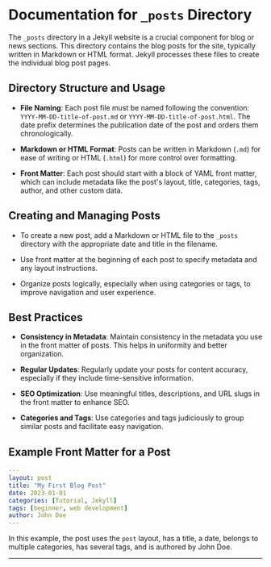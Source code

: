 # Documentation for `_posts` Directory

The `_posts` directory in a Jekyll website is a crucial component for blog or news sections. This directory contains the blog posts for the site, typically written in Markdown or HTML format. Jekyll processes these files to create the individual blog post pages.

## Directory Structure and Usage

- **File Naming**: Each post file must be named following the convention: `YYYY-MM-DD-title-of-post.md` or `YYYY-MM-DD-title-of-post.html`. The date prefix determines the publication date of the post and orders them chronologically.

- **Markdown or HTML Format**: Posts can be written in Markdown (`.md`) for ease of writing or HTML (`.html`) for more control over formatting.

- **Front Matter**: Each post should start with a block of YAML front matter, which can include metadata like the post's layout, title, categories, tags, author, and other custom data.

## Creating and Managing Posts

- To create a new post, add a Markdown or HTML file to the `_posts` directory with the appropriate date and title in the filename.

- Use front matter at the beginning of each post to specify metadata and any layout instructions.

- Organize posts logically, especially when using categories or tags, to improve navigation and user experience.

## Best Practices

- **Consistency in Metadata**: Maintain consistency in the metadata you use in the front matter of posts. This helps in uniformity and better organization.

- **Regular Updates**: Regularly update your posts for content accuracy, especially if they include time-sensitive information.

- **SEO Optimization**: Use meaningful titles, descriptions, and URL slugs in the front matter to enhance SEO.

- **Categories and Tags**: Use categories and tags judiciously to group similar posts and facilitate easy navigation.

## Example Front Matter for a Post

```yaml
---
layout: post
title: "My First Blog Post"
date: 2023-01-01
categories: [Tutorial, Jekyll]
tags: [beginner, web development]
author: John Doe
---
```

In this example, the post uses the `post` layout, has a title, a date, belongs to multiple categories, has several tags, and is authored by John Doe.

---

<!-- Proper use and organization of the `_posts` directory are essential for managing the blog or news section of a Jekyll website effectively. This structure allows for easy addition of new content, maintenance of existing posts, and a better overall user experience. -->